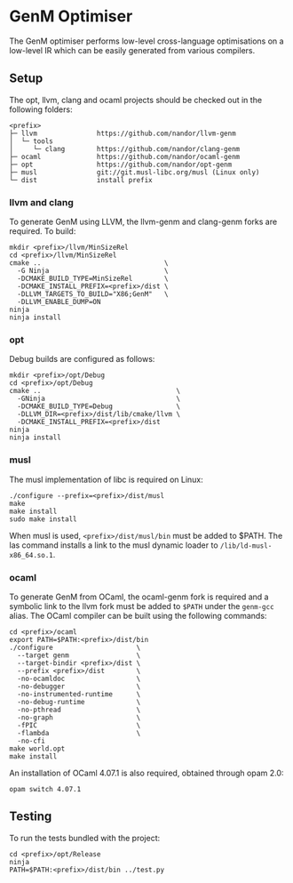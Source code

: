 # GenM Optimiser

The GenM optimiser performs low-level cross-language optimisations on a
low-level IR which can be easily generated from various compilers.

## Setup

The opt, llvm, clang and ocaml projects should be checked out in the following folders:

```
<prefix>
├─ llvm               https://github.com/nandor/llvm-genm
│  └─ tools
│     └─ clang        https://github.com/nandor/clang-genm
├─ ocaml              https://github.com/nandor/ocaml-genm
├─ opt                https://github.com/nandor/opt-genm
├─ musl               git://git.musl-libc.org/musl (Linux only)
└─ dist               install prefix
```

### llvm and clang

To generate GenM using LLVM, the llvm-genm and clang-genm forks are required. To build:

```
mkdir <prefix>/llvm/MinSizeRel
cd <prefix>/llvm/MinSizeRel
cmake ..                               \
  -G Ninja                             \
  -DCMAKE_BUILD_TYPE=MinSizeRel        \
  -DCMAKE_INSTALL_PREFIX=<prefix>/dist \
  -DLLVM_TARGETS_TO_BUILD="X86;GenM"   \
  -DLLVM_ENABLE_DUMP=ON
ninja
ninja install
```

### opt

Debug builds are configured as follows:
```
mkdir <prefix>/opt/Debug
cd <prefix>/opt/Debug
cmake ..                                  \
  -GNinja                                 \
  -DCMAKE_BUILD_TYPE=Debug                \
  -DLLVM_DIR=<prefix>/dist/lib/cmake/llvm \
  -DCMAKE_INSTALL_PREFIX=<prefix>/dist
ninja
ninja install
```

### musl

The musl implementation of libc is required on Linux:

```
./configure --prefix=<prefix>/dist/musl
make
make install
sudo make install
```

When musl is used, ```<prefix>/dist/musl/bin``` must be added to $PATH.
The las command installs a link to the musl dynamic loader to `/lib/ld-musl-x86_64.so.1`.

### ocaml

To generate GenM from OCaml, the ocaml-genm fork is required and a symbolic link
to the llvm fork must be added to `$PATH` under the `genm-gcc` alias. The OCaml
compiler can be built using the following commands:

```
cd <prefix>/ocaml
export PATH=$PATH:<prefix>/dist/bin
./configure                     \
  --target genm                 \
  --target-bindir <prefix>/dist \
  --prefix <prefix>/dist        \
  -no-ocamldoc                  \
  -no-debugger                  \
  -no-instrumented-runtime      \
  -no-debug-runtime             \
  -no-pthread                   \
  -no-graph                     \
  -fPIC                         \
  -flambda                      \
  -no-cfi
make world.opt
make install
```

An installation of OCaml 4.07.1 is also required, obtained through opam 2.0:

```
opam switch 4.07.1
```

## Testing

To run the tests bundled with the project:

```
cd <prefix>/opt/Release
ninja
PATH=$PATH:<prefix>/dist/bin ../test.py
```
